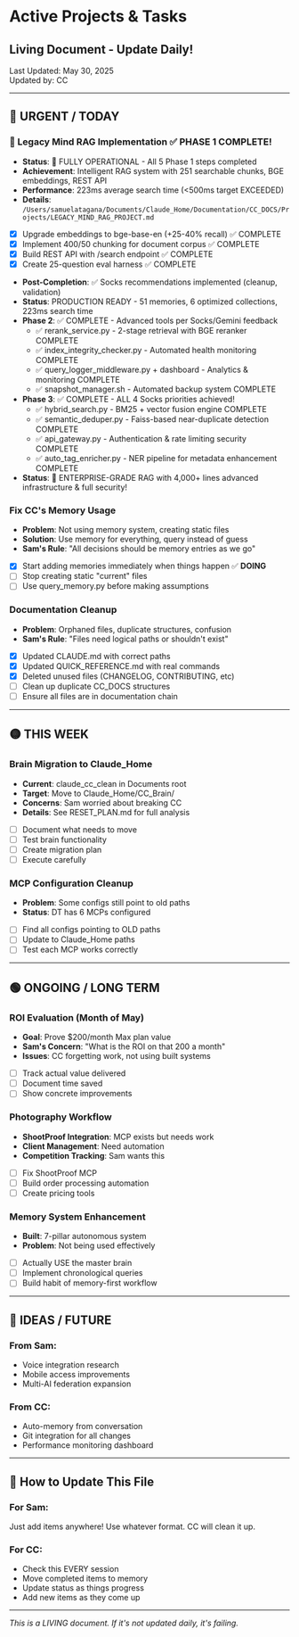 # Active Projects & Tasks
## Living Document - Update Daily!

Last Updated: May 30, 2025  
Updated by: CC

---

## 🔴 URGENT / TODAY

### 🧠 Legacy Mind RAG Implementation ✅ PHASE 1 COMPLETE!
- **Status**: 🎉 FULLY OPERATIONAL - All 5 Phase 1 steps completed
- **Achievement**: Intelligent RAG system with 251 searchable chunks, BGE embeddings, REST API
- **Performance**: 223ms average search time (<500ms target EXCEEDED)
- **Details**: `/Users/samuelatagana/Documents/Claude_Home/Documentation/CC_DOCS/Projects/LEGACY_MIND_RAG_PROJECT.md`
- [x] Upgrade embeddings to bge-base-en (+25-40% recall) ✅ COMPLETE
- [x] Implement 400/50 chunking for document corpus ✅ COMPLETE  
- [x] Build REST API with /search endpoint ✅ COMPLETE
- [x] Create 25-question eval harness ✅ COMPLETE
- **Post-Completion**: ✅ Socks recommendations implemented (cleanup, validation)
- **Status**: PRODUCTION READY - 51 memories, 6 optimized collections, 223ms search time
- **Phase 2**: ✅ COMPLETE - Advanced tools per Socks/Gemini feedback  
  - ✅ rerank_service.py - 2-stage retrieval with BGE reranker COMPLETE
  - ✅ index_integrity_checker.py - Automated health monitoring COMPLETE
  - ✅ query_logger_middleware.py + dashboard - Analytics & monitoring COMPLETE
  - ✅ snapshot_manager.sh - Automated backup system COMPLETE
- **Phase 3**: ✅ COMPLETE - ALL 4 Socks priorities achieved!
  - ✅ hybrid_search.py - BM25 + vector fusion engine COMPLETE
  - ✅ semantic_deduper.py - Faiss-based near-duplicate detection COMPLETE
  - ✅ api_gateway.py - Authentication & rate limiting security COMPLETE
  - ✅ auto_tag_enricher.py - NER pipeline for metadata enhancement COMPLETE
- **Status**: 🎉 ENTERPRISE-GRADE RAG with 4,000+ lines advanced infrastructure & full security!

### Fix CC's Memory Usage  
- **Problem**: Not using memory system, creating static files
- **Solution**: Use memory for everything, query instead of guess
- **Sam's Rule**: "All decisions should be memory entries as we go"
- [x] Start adding memories immediately when things happen ✅ **DOING**
- [ ] Stop creating static "current" files
- [ ] Use query_memory.py before making assumptions

### Documentation Cleanup
- **Problem**: Orphaned files, duplicate structures, confusion
- **Sam's Rule**: "Files need logical paths or shouldn't exist"
- [x] Updated CLAUDE.md with correct paths
- [x] Updated QUICK_REFERENCE.md with real commands
- [x] Deleted unused files (CHANGELOG, CONTRIBUTING, etc)
- [ ] Clean up duplicate CC_DOCS structures
- [ ] Ensure all files are in documentation chain

---

## 🟡 THIS WEEK

### Brain Migration to Claude_Home
- **Current**: claude_cc_clean in Documents root
- **Target**: Move to Claude_Home/CC_Brain/
- **Concerns**: Sam worried about breaking CC
- **Details**: See RESET_PLAN.md for full analysis
- [ ] Document what needs to move
- [ ] Test brain functionality
- [ ] Create migration plan
- [ ] Execute carefully

### MCP Configuration Cleanup
- **Problem**: Some configs still point to old paths
- **Status**: DT has 6 MCPs configured
- [ ] Find all configs pointing to OLD paths
- [ ] Update to Claude_Home paths
- [ ] Test each MCP works correctly

---

## 🟢 ONGOING / LONG TERM

### ROI Evaluation (Month of May)
- **Goal**: Prove $200/month Max plan value
- **Sam's Concern**: "What is the ROI on that 200 a month"
- **Issues**: CC forgetting work, not using built systems
- [ ] Track actual value delivered
- [ ] Document time saved
- [ ] Show concrete improvements

### Photography Workflow
- **ShootProof Integration**: MCP exists but needs work
- **Client Management**: Need automation
- **Competition Tracking**: Sam wants this
- [ ] Fix ShootProof MCP
- [ ] Build order processing automation
- [ ] Create pricing tools

### Memory System Enhancement
- **Built**: 7-pillar autonomous system
- **Problem**: Not being used effectively
- [ ] Actually USE the master brain
- [ ] Implement chronological queries
- [ ] Build habit of memory-first workflow

---

## 💭 IDEAS / FUTURE

### From Sam:
- Voice integration research
- Mobile access improvements
- Multi-AI federation expansion

### From CC:
- Auto-memory from conversation
- Git integration for all changes
- Performance monitoring dashboard

---

## 📝 How to Update This File

### For Sam:
Just add items anywhere! Use whatever format. CC will clean it up.

### For CC:
- Check this EVERY session
- Move completed items to memory
- Update status as things progress
- Add new items as they come up

---

*This is a LIVING document. If it's not updated daily, it's failing.*